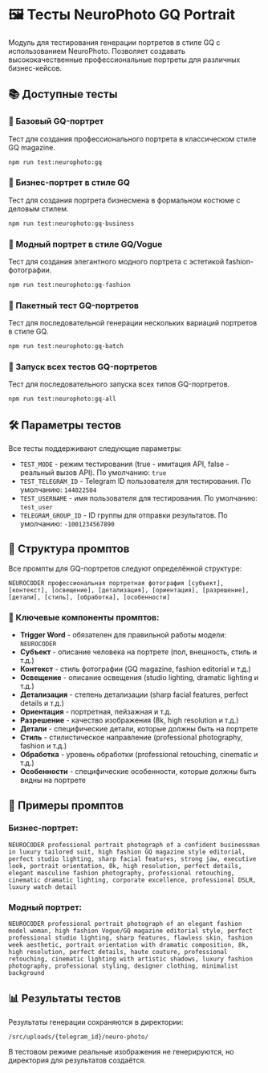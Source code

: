 # 🖼️ Тесты NeuroPhoto GQ Portrait

Модуль для тестирования генерации портретов в стиле GQ с использованием NeuroPhoto. Позволяет создавать высококачественные профессиональные портреты для различных бизнес-кейсов.

## 📚 Доступные тесты

### 🧪 Базовый GQ-портрет

Тест для создания профессионального портрета в классическом стиле GQ magazine.

```bash
npm run test:neurophoto:gq
```

### 💼 Бизнес-портрет в стиле GQ

Тест для создания портрета бизнесмена в формальном костюме с деловым стилем.

```bash
npm run test:neurophoto:gq-business
```

### 👗 Модный портрет в стиле GQ/Vogue

Тест для создания элегантного модного портрета с эстетикой fashion-фотографии.

```bash
npm run test:neurophoto:gq-fashion
```

### 🔄 Пакетный тест GQ-портретов

Тест для последовательной генерации нескольких вариаций портретов в стиле GQ.

```bash
npm run test:neurophoto:gq-batch
```

### 🚀 Запуск всех тестов GQ-портретов

Тест для последовательного запуска всех типов GQ-портретов.

```bash
npm run test:neurophoto:gq-all
```

## 🛠️ Параметры тестов

Все тесты поддерживают следующие параметры:

- `TEST_MODE` - режим тестирования (true - имитация API, false - реальный вызов API). По умолчанию: `true`
- `TEST_TELEGRAM_ID` - Telegram ID пользователя для тестирования. По умолчанию: `144022504`
- `TEST_USERNAME` - имя пользователя для тестирования. По умолчанию: `test_user`
- `TELEGRAM_GROUP_ID` - ID группы для отправки результатов. По умолчанию: `-1001234567890`

## 🧬 Структура промптов

Все промпты для GQ-портретов следуют определённой структуре:

```
NEUROCODER профессиональная портретная фотография [субъект], [контекст], [освещение], [детализация], [ориентация], [разрешение], [детали], [стиль], [обработка], [особенности]
```

### 🎨 Ключевые компоненты промптов:

- **Trigger Word** - обязателен для правильной работы модели: `NEUROCODER`
- **Субъект** - описание человека на портрете (пол, внешность, стиль и т.д.)
- **Контекст** - стиль фотографии (GQ magazine, fashion editorial и т.д.)
- **Освещение** - описание освещения (studio lighting, dramatic lighting и т.д.)
- **Детализация** - степень детализации (sharp facial features, perfect details и т.д.)
- **Ориентация** - портретная, пейзажная и т.д.
- **Разрешение** - качество изображения (8k, high resolution и т.д.)
- **Детали** - специфические детали, которые должны быть на портрете
- **Стиль** - стилистическое направление (professional photography, fashion и т.д.)
- **Обработка** - уровень обработки (professional retouching, cinematic и т.д.)
- **Особенности** - специфические особенности, которые должны быть видны на портрете

## 📝 Примеры промптов

### Бизнес-портрет:
```
NEUROCODER professional portrait photograph of a confident businessman in luxury tailored suit, high fashion GQ magazine style editorial, perfect studio lighting, sharp facial features, strong jaw, executive look, portrait orientation, 8k, high resolution, perfect details, elegant masculine fashion photography, professional retouching, cinematic dramatic lighting, corporate excellence, professional DSLR, luxury watch detail
```

### Модный портрет:
```
NEUROCODER professional portrait photograph of an elegant fashion model woman, high fashion Vogue/GQ magazine editorial style, perfect professional studio lighting, sharp features, flawless skin, fashion week aesthetic, portrait orientation with dramatic composition, 8k, high resolution, perfect details, haute couture, professional retouching, cinematic lighting with artistic shadows, luxury fashion photography, professional styling, designer clothing, minimalist background
```

## 📊 Результаты тестов

Результаты генерации сохраняются в директории:
```
/src/uploads/{telegram_id}/neuro-photo/
```

В тестовом режиме реальные изображения не генерируются, но директория для результатов создаётся. 
